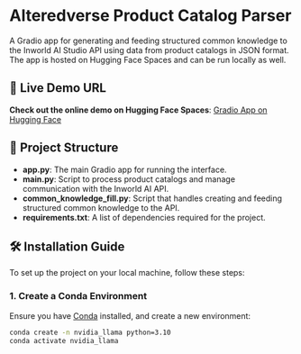 # Alteredverse Product Catalog Parser

A Gradio app for generating and feeding structured common knowledge to the Inworld AI Studio API using data from product catalogs in JSON format. The app is hosted on Hugging Face Spaces and can be run locally as well.

## 🚀 Live Demo URL

**Check out the online demo on Hugging Face Spaces**: [Gradio App on Hugging Face](https://huggingface.co/spaces/Alteredverse/AV-Catalog-Parser-Demo)

## 📁 Project Structure

- **app.py**: The main Gradio app for running the interface.
- **main.py**: Script to process product catalogs and manage communication with the Inworld AI API.
- **common_knowledge_fill.py**: Script that handles creating and feeding structured common knowledge to the API.
- **requirements.txt**: A list of dependencies required for the project.

## 🛠️ Installation Guide

To set up the project on your local machine, follow these steps:

### 1. Create a Conda Environment

Ensure you have [Conda](https://docs.conda.io/projects/conda/en/latest/user-guide/install/index.html) installed, and create a new environment:

```bash
conda create -n nvidia_llama python=3.10
conda activate nvidia_llama
```


